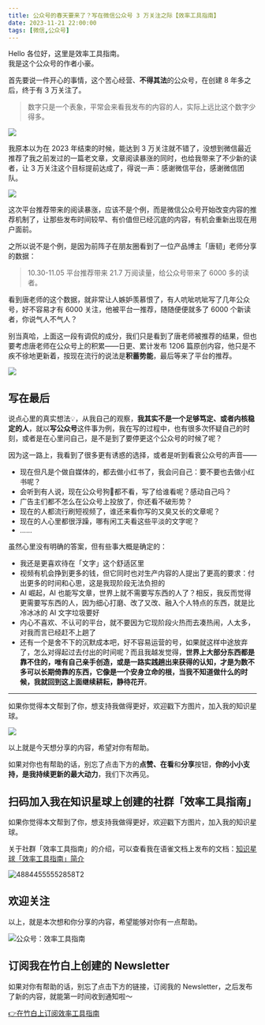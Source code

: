 ```yaml
---
title: 公众号的春天要来了？写在微信公众号 3 万关注之际【效率工具指南】
date: 2023-11-21 22:00:00               
tags: [微信,公众号]                                                                               
---
```


Hello 各位好，这里是效率工具指南。  
我是这个公众号的作者小豪。  

首先要说一件开心的事情，这个苦心经营、**不得其法**的公众号，在创建 8 年多之后，终于有 3 万关注了。  

> 数字只是一个表象，平常会来看我发布的内容的人，实际上远比这个数字少得多。   

![](https://img.penghh.fun/2023/11/22/17005827648233.jpg)

我原本以为在 2023 年结束的时候，能达到 3 万关注就不错了，没想到微信最近推荐了我之前发过的一篇老文章，文章阅读暴涨的同时，也给我带来了不少新的读者，让 3 万关注这个目标提前达成了，得说一声：感谢微信平台，感谢微信团队。     

![](https://img.penghh.fun/2023/11/22/17005823710818.jpg)


这次平台推荐带来的阅读暴涨，应该不是个例，而是微信公众号开始改变内容的推荐机制了，让那些发布时间较早、有价值但已经沉底的内容，有机会重新出现在用户面前。        

之所以说不是个例，是因为前阵子在朋友圈看到了一位产品博主「唐韧」老师分享的数据：  

> 10.30-11.05 平台推荐带来 21.7 万阅读量，给公众号带来了 6000 多的读者。  

看到唐老师的这个数据，就非常让人嫉妒羡慕恨了，有人吭呲吭呲写了几年公众号，好不容易才有 6000 关注，他被平台一推荐，随随便便就多了 6000 个新读者，你说气人不气人？   

别当真哈，上面这一段有调侃的成分，我们只是看到了唐老师被推荐的结果，但也要考虑唐老师在公众号上的积累——日更、累计发布 1206 篇原创内容，他只是不疾不徐地更新着，按现在流行的说法是**积蓄势能**，最后等来了平台的推荐。        

![](https://img.penghh.fun/2023/11/22/17005846375833.jpg)

## 写在最后

说点心里的真实想法💡，从我自己的观察，**我其实不是一个足够笃定、或者内核稳定的人**，就以**写公众号**这件事为例，我在写的过程中，也有很多次怀疑自己的时刻，或者是在心里问自己，是不是到了要停更这个公众号的时候了呢？    

因为这一路上，我看到了很多更有诱惑的选择，或者是听到看衰公众号的声音——       

* 现在但凡是个做自媒体的，都去做小红书了，我会问自己：要不要也去做小红书呢？    
* 会听到有人说，现在公众号狗🐶都不看，写了给谁看呢？感动自己吗？     
* 广告主们都不怎么在公众号上投放了，你还看不破形势？    
* 现在的人都流行刷短视频了，谁还来看你写的又臭又长的文章呢？  
* 现在的人心里都很浮躁，哪有闲工夫看这些平淡的文字呢？    
* ……

虽然心里没有明确的答案，但有些事大概是确定的：  

* 我还是更喜欢待在「文字」这个舒适区里       
* 视频有机会挣到更多的钱，但它同时也对生产内容的人提出了更高的要求：付出更多的时间和心思，这是我现阶段无法负担的    
* AI 崛起，AI 也能写文章，世界上就不需要写东西的人了？相反，我反而觉得更需要写东西的人，因为细心打磨、改了又改、融入个人特点的东西，就是比冷冰冰的 AI 文字垃圾要好   
* 内心不喜欢、不认可的平台，就不要因为它现阶段火热而去凑热闹，人太多，对我而言已经赶不上趟了   
* 还有一个是舍不下的沉默成本吧，好不容易运营的号，如果就这样中途放弃了，怎么对得起过去付出的时间呢？而且我越发觉得，**世界上大部分东西都是靠不住的，唯有自己亲手创造，或是一路实践趟出来获得的认知，才是为数不多可以长期倚靠的东西，它像是一个安身立命的根，当我不知道做什么的时候，我就回到这上面继续耕耘，静待花开**。                

---

如果你觉得本文帮到了你，想支持我做得更好，欢迎戳下方图片，加入我的知识星球。     

![](https://img.penghh.fun/2023/11/22/xing-qiu-you-hui-quan-3.png)


以上就是今天想分享的内容，希望对你有帮助。      

如果对你也有帮助的话，别忘了点击下方的**点赞、在看**和**分享**按钮，**你的小小支持，是我持续更新的最大动力**，我们下次再见。 


## 扫码加入我在知识星球上创建的社群「效率工具指南」  

如果你觉得本文帮到了你，想支持我做得更好，欢迎戳下方图片，加入我的知识星球。     

关于社群「效率工具指南」的介绍，可以查看我在语雀文档上发布的文档：[知识星球「效率工具指南」简介](https://www.yuque.com/penghonghao/af0aai/glwrg2dl0dqlegi6?singleDoc#)    

![48844555552858T2](https://img.penghh.fun/2023/03/25/48844555552858t2.JPG)   

## 欢迎关注     

以上，就是本次想和你分享的内容，希望能够对你有一点帮助。     

![公众号：效率工具指南](https://img.penghh.fun/2021/05/28/gong-zhong-hao-wei-bu-er-wei-ma-dailogo.png)   

## 订阅我在竹白上创建的 Newsletter   

如果对你有帮助的话，别忘了点击下方的链接，订阅我的 Newsletter，之后发布了新的内容，就能第一时间收到通知啦～  

[👉在竹白上订阅效率工具指南](https://penghh.zhubai.love/)         

     



   



   







